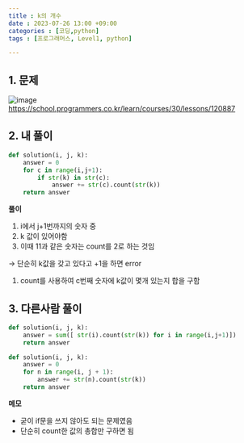 ```yaml
---
title : k의 개수
date : 2023-07-26 13:00 +09:00
categories : [코딩,python]
tags : [프로그래머스, Level1, python]

---
```

## 1. 문제

![image](https://github.com/mini0-0/mini0-0.github.io/assets/63296983/0ae0b804-36c6-4442-b466-a94020e60d72)
<https://school.programmers.co.kr/learn/courses/30/lessons/120887>

## 2. 내 풀이

```python
def solution(i, j, k):
    answer = 0
    for c in range(i,j+1):
        if str(k) in str(c):
            answer += str(c).count(str(k))
    return answer
```

**풀이**

1. i에서 j+1번까지의 숫자 중 
2. k 값이 있어야함
3. 이때 11과 같은 숫자는 count를 2로 하는 것임

→ 단순히 k값을 갖고 있다고 +1을 하면 error 

1. count를 사용하여 c번째 숫자에 k값이 몇개 있는지 합을 구함

## 3. 다른사람 풀이

```python
def solution(i, j, k):
    answer = sum([ str(i).count(str(k)) for i in range(i,j+1)])
    return answer
```

```python
def solution(i, j, k):
    answer = 0
    for n in range(i, j + 1):
        answer += str(n).count(str(k))
    return answer
```

**메모**

- 굳이 if문을 쓰지 않아도 되는 문제였음
- 단순히 count한 값의 총합만 구하면 됨


